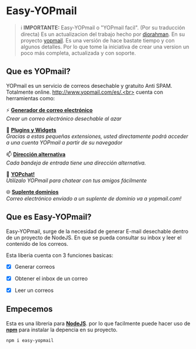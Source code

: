 # Easy-YOPmail

> ℹ️ **IMPORTANTE:** Easy-YOPmail o "YOPmail facil". (Por su traducción directa) Es un actualizacion del trabajo hecho por [diorahman](https://github.com/diorahman).
En su proyecto [yopmail](https://github.com/diorahman/yopmail). Es una versión de hace bastate tiempo y con algunos detalles. Por lo que tome la iniciativa de crear una version un poco más completa, actualizada y con soporte. 

## Que es YOPmail?
YOPmail es un servicio de correos desechable y gratuito Anti SPAM. Totalmente online. http://www.yopmail.com/es/.<br>
cuenta con herramientas como:
	
⚡ **[Generador de correo electrónico](http://www.yopmail.com/es/email-generator.php)** <br>
*Crear un correo electrónico desechable al azar*

🧩 **[Plugins y Widgets](http://www.yopmail.com/es/plugins.php)** <br>
*Gracias a estas pequeñas extensiones, usted directamente podrá acceder a una cuenta YOPmail a partir de su navegador*

📫 **[Dirección alternativa](http://www.yopmail.com/es/alternate-email-address.php)** <br>
*Cada bandeja de entrada tiene una dirección alternativa.*

💬 **[YOPchat!](http://www.yopmail.com/es/yopmail-chat.php)** <br>
*Utilízalo YOPmail para chatear con tus amigos fácilmente*

🌐 **[Suplente dominios](http://www.yopmail.com/es/alternate-domains.php)** <br>
*Correo electrónico enviado a un suplente de dominio va a yopmail.com!*

## Que es Easy-YOPmail?
Easy-YOPmail, surge de la necesidad de generar E-mail desechable dentro de un proyecto de NodeJS. En que se pueda consultar su inbox y leer el contenido de los correos. 

Esta liberia cuenta con 3 funciones basicas:
- [x] Generar correos
- [x] Obtener el inbox de un correo
- [x] Leer un correos


## Empecemos
Esta es una libreria para **[NodeJS](https://nodejs.org/en/)**. por lo que facilmente puede hacer uso de **[npm](https://www.npmjs.com/)** para instalar la depencia en su proyecto.
```
npm i easy-yopmail
```



